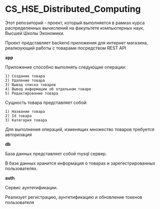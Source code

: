 # CS_HSE_Distributed_Computing

Этот репозиторий - проект, который выполняется в рамках курса распределенных вычислений на факультете компьютерных наук, Высшей Школы Экономики.

Проект представляет backend приложения для интернет магазина, реализующий работы с товарами посредством REST API

**app**

Приложение способно выполнять следующие операции:

    1) Создание товара
    2) Удаление товара
    3) Вывод списка товаров
    4) Вывод информации об отдельном товаре
    5) Редактирование товара

Сущность товара представляет собой:

    1) Название товара
    2) Id товара
    3) Категория товара

Для выполнения операций, изменящих множество товаров требуется авторизация

**db**

База данных представляет собой mysql сервер.

В базе данных хранится информация о товарах и зарегестрированных пользователях.

**auth**

Сервис аунтетификации.

Реализует регистрацию, аунтетификацию и обновление токенов пользователя

